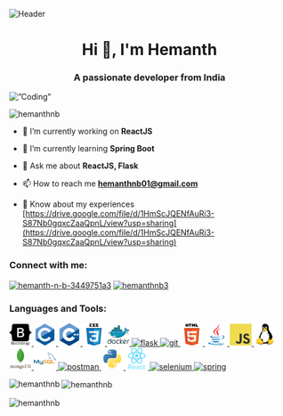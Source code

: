 ![Header](./[https://www.google.com/search?q=mern+stack+developer&tbm=isch&ved=2ahUKEwibioG6y7iDAxU3amwGHSVwDJEQ2-cCegQIABAA&oq=mernstack+dev&gs_lcp=CgNpbWcQARgAMgkIABCABBAYEAoyCQgAEIAEEBgQCjoECCMQJzoLCAAQgAQQsQMQgwE6CAgAEIAEELEDOgUIABCABDoOCAAQgAQQigUQsQMQgwE6CggAEIAEEIoFEEM6EAgAEIAEEIoFEEMQsQMQgwE6BggAEAUQHlDSEFiWL2CcOWgAcAB4AIABkgGIAfYOkgEEMC4xNJgBAKABAaoBC2d3cy13aXotaW1nwAEB&sclient=img&ei=r8yQZdv2G7fUseMPpeCxiAk&bih=779&biw=1440#imgrc=-m9Qyx_vlHEgOM])

<h1 align="center">Hi 👋, I'm Hemanth</h1>
<h3 align="center">A passionate developer from India</h3>
<img align=”right” alt=”Coding” width=”400” src=”https://images.app.goo.gl/aNGoYNkc5Cr6ao2g9”>

<p align="left"> <img src="https://komarev.com/ghpvc/?username=hemanthnb&label=Profile%20views&color=0e75b6&style=flat" alt="hemanthnb" /> </p>

- 🔭 I’m currently working on **ReactJS**

- 🌱 I’m currently learning **Spring Boot**

- 💬 Ask me about **ReactJS, Flask**

- 📫 How to reach me **hemanthnb01@gmail.com**

- 📄 Know about my experiences [https://drive.google.com/file/d/1HmScJQENfAuRi3-S87Nb0gqxcZaaQpnL/view?usp=sharing](https://drive.google.com/file/d/1HmScJQENfAuRi3-S87Nb0gqxcZaaQpnL/view?usp=sharing)

<h3 align="left">Connect with me:</h3>
<p align="left">
<a href="https://linkedin.com/in/hemanth-n-b-3449751a3" target="blank"><img align="center" src="https://raw.githubusercontent.com/rahuldkjain/github-profile-readme-generator/master/src/images/icons/Social/linked-in-alt.svg" alt="hemanth-n-b-3449751a3" height="30" width="40" /></a>
<a href="https://www.leetcode.com/hemanthnb3" target="blank"><img align="center" src="https://raw.githubusercontent.com/rahuldkjain/github-profile-readme-generator/master/src/images/icons/Social/leet-code.svg" alt="hemanthnb3" height="30" width="40" /></a>
</p>

<h3 align="left">Languages and Tools:</h3>
<p align="left"> <a href="https://getbootstrap.com" target="_blank" rel="noreferrer"> <img src="https://raw.githubusercontent.com/devicons/devicon/master/icons/bootstrap/bootstrap-plain-wordmark.svg" alt="bootstrap" width="40" height="40"/> </a> <a href="https://www.cprogramming.com/" target="_blank" rel="noreferrer"> <img src="https://raw.githubusercontent.com/devicons/devicon/master/icons/c/c-original.svg" alt="c" width="40" height="40"/> </a> <a href="https://www.w3schools.com/cpp/" target="_blank" rel="noreferrer"> <img src="https://raw.githubusercontent.com/devicons/devicon/master/icons/cplusplus/cplusplus-original.svg" alt="cplusplus" width="40" height="40"/> </a> <a href="https://www.w3schools.com/css/" target="_blank" rel="noreferrer"> <img src="https://raw.githubusercontent.com/devicons/devicon/master/icons/css3/css3-original-wordmark.svg" alt="css3" width="40" height="40"/> </a> <a href="https://www.docker.com/" target="_blank" rel="noreferrer"> <img src="https://raw.githubusercontent.com/devicons/devicon/master/icons/docker/docker-original-wordmark.svg" alt="docker" width="40" height="40"/> </a> <a href="https://flask.palletsprojects.com/" target="_blank" rel="noreferrer"> <img src="https://www.vectorlogo.zone/logos/pocoo_flask/pocoo_flask-icon.svg" alt="flask" width="40" height="40"/> </a> <a href="https://git-scm.com/" target="_blank" rel="noreferrer"> <img src="https://www.vectorlogo.zone/logos/git-scm/git-scm-icon.svg" alt="git" width="40" height="40"/> </a> <a href="https://www.w3.org/html/" target="_blank" rel="noreferrer"> <img src="https://raw.githubusercontent.com/devicons/devicon/master/icons/html5/html5-original-wordmark.svg" alt="html5" width="40" height="40"/> </a> <a href="https://www.java.com" target="_blank" rel="noreferrer"> <img src="https://raw.githubusercontent.com/devicons/devicon/master/icons/java/java-original.svg" alt="java" width="40" height="40"/> </a> <a href="https://developer.mozilla.org/en-US/docs/Web/JavaScript" target="_blank" rel="noreferrer"> <img src="https://raw.githubusercontent.com/devicons/devicon/master/icons/javascript/javascript-original.svg" alt="javascript" width="40" height="40"/> </a> <a href="https://www.linux.org/" target="_blank" rel="noreferrer"> <img src="https://raw.githubusercontent.com/devicons/devicon/master/icons/linux/linux-original.svg" alt="linux" width="40" height="40"/> </a> <a href="https://www.mongodb.com/" target="_blank" rel="noreferrer"> <img src="https://raw.githubusercontent.com/devicons/devicon/master/icons/mongodb/mongodb-original-wordmark.svg" alt="mongodb" width="40" height="40"/> </a> <a href="https://www.mysql.com/" target="_blank" rel="noreferrer"> <img src="https://raw.githubusercontent.com/devicons/devicon/master/icons/mysql/mysql-original-wordmark.svg" alt="mysql" width="40" height="40"/> </a> <a href="https://postman.com" target="_blank" rel="noreferrer"> <img src="https://www.vectorlogo.zone/logos/getpostman/getpostman-icon.svg" alt="postman" width="40" height="40"/> </a> <a href="https://www.python.org" target="_blank" rel="noreferrer"> <img src="https://raw.githubusercontent.com/devicons/devicon/master/icons/python/python-original.svg" alt="python" width="40" height="40"/> </a> <a href="https://reactjs.org/" target="_blank" rel="noreferrer"> <img src="https://raw.githubusercontent.com/devicons/devicon/master/icons/react/react-original-wordmark.svg" alt="react" width="40" height="40"/> </a> <a href="https://www.selenium.dev" target="_blank" rel="noreferrer"> <img src="https://raw.githubusercontent.com/detain/svg-logos/780f25886640cef088af994181646db2f6b1a3f8/svg/selenium-logo.svg" alt="selenium" width="40" height="40"/> </a> <a href="https://spring.io/" target="_blank" rel="noreferrer"> <img src="https://www.vectorlogo.zone/logos/springio/springio-icon.svg" alt="spring" width="40" height="40"/> </a> </p>

<p><img align="left" src="https://github-readme-stats.vercel.app/api/top-langs?username=hemanthnb&show_icons=true&locale=en&layout=compact" alt="hemanthnb" /></p>

<p>&nbsp;<img align="center" src="https://github-readme-stats.vercel.app/api?username=hemanthnb&show_icons=true&locale=en" alt="hemanthnb" /></p>

<p><img align="center" src="https://github-readme-streak-stats.herokuapp.com/?user=hemanthnb&" alt="hemanthnb" /></p>

